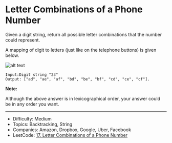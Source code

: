 # Letter Combinations of a Phone Number

Given a digit string, return all possible letter combinations that the number could represent.

A mapping of digit to letters (just like on the telephone buttons) is given below.

![alt text](Telephone-keypad2.png)

```
Input:Digit string "23"
Output: ["ad", "ae", "af", "bd", "be", "bf", "cd", "ce", "cf"].
```

**Note:**

Although the above answer is in lexicographical order, your answer could be in any order you want.

---

* Difficulty: Medium
* Topics: Backtracking, String
* Companies: Amazon, Dropbox, Google, Uber, Facebook
* LeetCode: [17. Letter Combinations of a Phone Number](https://leetcode.com/problems/letter-combinations-of-a-phone-number/description/)
